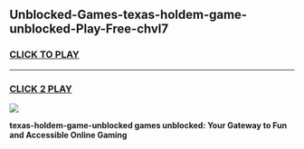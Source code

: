 
## Unblocked-Games-texas-holdem-game-unblocked-Play-Free-chvl7
<h3>
<a href="https://premium76.site?title=texas-holdem-game-unblocked&ref=10A">CLICK TO PLAY</a></h3>
<hr>

<h3>
<a href="https://premium76.site?title=texas-holdem-game-unblocked&ref=10A">CLICK 2 PLAY</a>
  
</h3>

<a href="https://premium76.site?title=texas-holdem-game-unblocked&ref=10A"><img src="https://clearcache.store/games.png"></a>


**texas-holdem-game-unblocked games unblocked: Your Gateway to Fun and Accessible Online Gaming**
